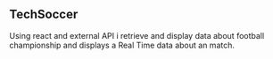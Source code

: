 ## TechSoccer
Using react and external API i retrieve and display data about football championship and displays a Real Time data about an match.
